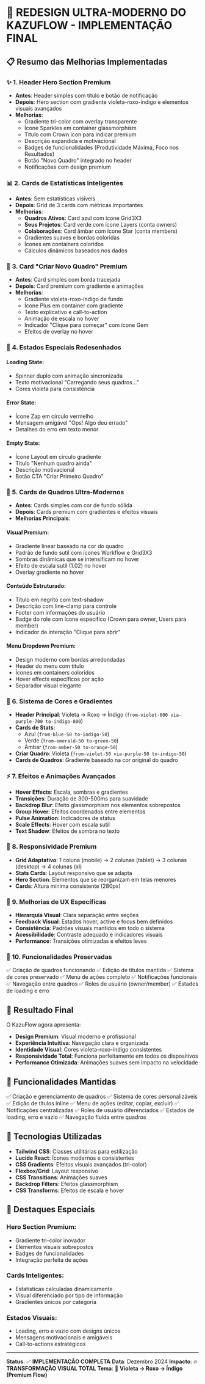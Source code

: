 # 🎨 REDESIGN ULTRA-MODERNO DO KAZUFLOW - IMPLEMENTAÇÃO FINAL

## 📋 Resumo das Melhorias Implementadas

### ✨ **1. Header Hero Section Premium**
- **Antes**: Header simples com título e botão de notificação
- **Depois**: Hero section com gradiente violeta-roxo-índigo e elementos visuais avançados
- **Melhorias**:
  - Gradiente tri-color com overlay transparente
  - Ícone Sparkles em container glassmorphism
  - Título com Crown icon para indicar premium
  - Descrição expandida e motivacional
  - Badges de funcionalidades (Produtividade Máxima, Foco nos Resultados)
  - Botão "Novo Quadro" integrado no header
  - Notificações com design premium

### 📊 **2. Cards de Estatísticas Inteligentes**
- **Antes**: Sem estatísticas visíveis
- **Depois**: Grid de 3 cards com métricas importantes
- **Melhorias**:
  - **Quadros Ativos**: Card azul com ícone Grid3X3
  - **Seus Projetos**: Card verde com ícone Layers (conta owners)
  - **Colaborações**: Card âmbar com ícone Star (conta members)
  - Gradientes suaves e bordas coloridas
  - Ícones em containers coloridos
  - Cálculos dinâmicos baseados nos dados

### 🎴 **3. Card "Criar Novo Quadro" Premium**
- **Antes**: Card simples com borda tracejada
- **Depois**: Card premium com gradiente e animações
- **Melhorias**:
  - Gradiente violeta-roxo-índigo de fundo
  - Ícone Plus em container com gradiente
  - Texto explicativo e call-to-action
  - Animação de escala no hover
  - Indicador "Clique para começar" com ícone Gem
  - Efeitos de overlay no hover

### 🎯 **4. Estados Especiais Redesenhados**

#### **Loading State:**
- Spinner duplo com animação sincronizada
- Texto motivacional "Carregando seus quadros..."
- Cores violeta para consistência

#### **Error State:**
- Ícone Zap em círculo vermelho
- Mensagem amigável "Ops! Algo deu errado"
- Detalhes do erro em texto menor

#### **Empty State:**
- Ícone Layout em círculo gradiente
- Título "Nenhum quadro ainda"
- Descrição motivacional
- Botão CTA "Criar Primeiro Quadro"

### 🎴 **5. Cards de Quadros Ultra-Modernos**
- **Antes**: Cards simples com cor de fundo sólida
- **Depois**: Cards premium com gradientes e efeitos visuais
- **Melhorias Principais**:

#### **Visual Premium:**
- Gradiente linear baseado na cor do quadro
- Padrão de fundo sutil com ícones Workflow e Grid3X3
- Sombras dinâmicas que se intensificam no hover
- Efeito de escala sutil (1.02) no hover
- Overlay gradiente no hover

#### **Conteúdo Estruturado:**
- Título em negrito com text-shadow
- Descrição com line-clamp para controle
- Footer com informações do usuário
- Badge do role com ícone específico (Crown para owner, Users para member)
- Indicador de interação "Clique para abrir"

#### **Menu Dropdown Premium:**
- Design moderno com bordas arredondadas
- Header do menu com título
- Ícones em containers coloridos
- Hover effects específicos por ação
- Separador visual elegante

### 🎨 **6. Sistema de Cores e Gradientes**
- **Header Principal**: Violeta → Roxo → Índigo (`from-violet-600 via-purple-700 to-indigo-800`)
- **Cards de Stats**: 
  - Azul (`from-blue-50 to-indigo-50`)
  - Verde (`from-emerald-50 to-green-50`)
  - Âmbar (`from-amber-50 to-orange-50`)
- **Criar Quadro**: Violeta (`from-violet-50 via-purple-50 to-indigo-50`)
- **Cards de Quadros**: Gradiente baseado na cor original do quadro

### ⚡ **7. Efeitos e Animações Avançados**
- **Hover Effects**: Escala, sombras e gradientes
- **Transições**: Duração de 300-500ms para suavidade
- **Backdrop Blur**: Efeito glassmorphism nos elementos sobrepostos
- **Group Hover**: Efeitos coordenados entre elementos
- **Pulse Animation**: Indicadores de status
- **Scale Effects**: Hover com escala sutil
- **Text Shadow**: Efeitos de sombra no texto

### 📱 **8. Responsividade Premium**
- **Grid Adaptativo**: 1 coluna (mobile) → 2 colunas (tablet) → 3 colunas (desktop) → 4 colunas (xl)
- **Stats Cards**: Layout responsivo que se adapta
- **Hero Section**: Elementos que se reorganizam em telas menores
- **Cards**: Altura mínima consistente (280px)

### 🎯 **9. Melhorias de UX Específicas**
- **Hierarquia Visual**: Clara separação entre seções
- **Feedback Visual**: Estados hover, active e focus bem definidos
- **Consistência**: Padrões visuais mantidos em todo o sistema
- **Acessibilidade**: Contraste adequado e indicadores visuais
- **Performance**: Transições otimizadas e efeitos leves

### 🔧 **10. Funcionalidades Preservadas**
✅ Criação de quadros funcionando
✅ Edição de títulos mantida
✅ Sistema de cores preservado
✅ Menu de ações completo
✅ Notificações funcionais
✅ Navegação entre quadros
✅ Roles de usuário (owner/member)
✅ Estados de loading e erro

## 🚀 **Resultado Final**

O KazuFlow agora apresenta:
- **Design Premium**: Visual moderno e profissional
- **Experiência Intuitiva**: Navegação clara e organizada
- **Identidade Visual**: Cores violeta-roxo-índigo consistentes
- **Responsividade Total**: Funciona perfeitamente em todos os dispositivos
- **Performance Otimizada**: Animações suaves sem impacto na velocidade

## 📝 **Funcionalidades Mantidas**

✅ Criação e gerenciamento de quadros
✅ Sistema de cores personalizáveis
✅ Edição de títulos inline
✅ Menu de ações (editar, copiar, excluir)
✅ Notificações centralizadas
✅ Roles de usuário diferenciados
✅ Estados de loading, erro e vazio
✅ Navegação fluida entre quadros

## 🎨 **Tecnologias Utilizadas**

- **Tailwind CSS**: Classes utilitárias para estilização
- **Lucide React**: Ícones modernos e consistentes
- **CSS Gradients**: Efeitos visuais avançados (tri-color)
- **Flexbox/Grid**: Layout responsivo
- **CSS Transitions**: Animações suaves
- **Backdrop Filters**: Efeitos glassmorphism
- **CSS Transforms**: Efeitos de escala e hover

## 🌟 **Destaques Especiais**

### **Hero Section Premium:**
- Gradiente tri-color inovador
- Elementos visuais sobrepostos
- Badges de funcionalidades
- Integração perfeita de ações

### **Cards Inteligentes:**
- Estatísticas calculadas dinamicamente
- Visual diferenciado por tipo de informação
- Gradientes únicos por categoria

### **Estados Visuais:**
- Loading, erro e vazio com designs únicos
- Mensagens motivacionais e amigáveis
- Call-to-actions estratégicos

---

**Status**: ✅ **IMPLEMENTAÇÃO COMPLETA**
**Data**: Dezembro 2024
**Impacto**: 🔥 **TRANSFORMAÇÃO VISUAL TOTAL**
**Tema**: 🎨 **Violeta → Roxo → Índigo (Premium Flow)**